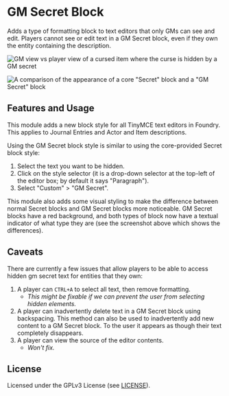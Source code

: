 # GM Secret Block

Adds a type of formatting block to text editors that only GMs can see and edit.
Players cannot see or edit text in a GM Secret block, even if they own the entity containing the description.

![GM view vs player view of a cursed item where the curse is hidden by a GM secret](https://f002.backblazeb2.com/file/cws-images/FVTT-GM-Secrets/gm-secrets-cursed-item.webp)

![A comparison of the appearance of a core "Secret" block and a "GM Secret" block](https://f002.backblazeb2.com/file/cws-images/FVTT-GM-Secrets/gm-secrets-comparison.webp)

## Features and Usage

This module adds a new block style for all TinyMCE text editors in Foundry.
This applies to Journal Entries and Actor and Item descriptions.

Using the GM Secret block style is similar to using the core-provided Secret block style:
1. Select the text you want to be hidden.
2. Click on the style selector (it is a drop-down selector at the top-left of the editor box; by default it says "Paragraph").
3. Select "Custom" > "GM Secret".

This module also adds some visual styling to make the difference between normal Secret blocks and GM Secret blocks more noticeable.
GM Secret blocks have a red background, and both types of block now have a textual indicator of what type they are (see the screenshot above which shows the differences).

## Caveats

There are currently a few issues that allow players to be able to access hidden gm secret text for entities that they own:

1. A player can `CTRL+A` to select all text, then remove formatting.
   - *This might be fixable if we can prevent the user from selecting hidden elements.*
2. A player can inadvertently delete text in a GM Secret block using backspacing.
   This method can also be used to inadvertently add new content to a GM Secret block.
   To the user it appears as though their text completely disappears.
3. A player can view the source of the editor contents.
   - *Won't fix.*

## License

Licensed under the GPLv3 License (see [LICENSE](LICENSE)).
